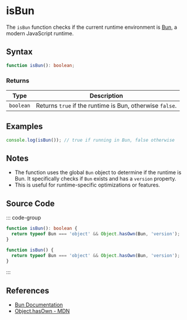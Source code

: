 # isBun

The `isBun` function checks if the current runtime environment is [Bun](https://bun.sh), a modern JavaScript runtime.

## Syntax

```typescript
function isBun(): boolean;
```

### Returns

| Type      | Description                                                                 |
|-----------|-----------------------------------------------------------------------------|
| `boolean` | Returns `true` if the runtime is Bun, otherwise `false`.                   |

## Examples

```typescript
console.log(isBun()); // true if running in Bun, false otherwise
```

## Notes

- The function uses the global `Bun` object to determine if the runtime is Bun. It specifically checks if `Bun` exists and has a `version` property.
- This is useful for runtime-specific optimizations or features.

## Source Code

::: code-group
```typescript
function isBun(): boolean {
  return typeof Bun === 'object' && Object.hasOwn(Bun, 'version');
}
```

```javascript
function isBun() {
  return typeof Bun === 'object' && Object.hasOwn(Bun, 'version');
}
```
:::

## References

- [Bun Documentation](https://bun.sh/docs)
- [Object.hasOwn - MDN](https://developer.mozilla.org/en-US/docs/Web/JavaScript/Reference/Global_Objects/Object/hasOwn)